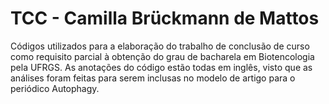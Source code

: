 # TCC - Camilla Brückmann de Mattos
Códigos utilizados para a elaboração do trabalho de conclusão de curso como requisito parcial à obtenção do grau de bacharela em Biotencologia pela UFRGS.  As anotações do código estão todas em inglês, visto que as análises foram feitas para serem inclusas no modelo de artigo para o periódico Autophagy.
